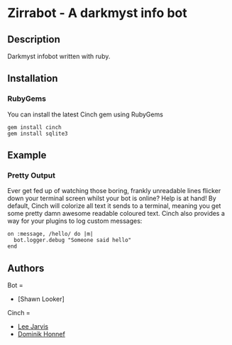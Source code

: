 Zirrabot - A darkmyst info bot
=====================================

Description
-----------

Darkmyst infobot written with ruby.

Installation
------------

### RubyGems

You can install the latest Cinch gem using RubyGems

    gem install cinch
    gem install sqlite3


Example
-------

### Pretty Output

Ever get fed up of watching those boring, frankly unreadable lines
flicker down your terminal screen whilst your bot is online? Help is
at hand! By default, Cinch will colorize all text it sends to a
terminal, meaning you get some pretty damn awesome readable coloured
text. Cinch also provides a way for your plugins to log custom
messages:

    on :message, /hello/ do |m|
      bot.logger.debug "Someone said hello"
    end

Authors
-------

Bot =
* [Shawn Looker]

Cinch = 
* [Lee Jarvis](http://injekt.net)
* [Dominik Honnef](http://fork-bomb.org)

